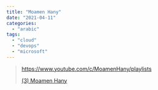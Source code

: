 ```yaml
---
title: "Moamen Hany"
date: "2021-04-11"
categories:
  - "arabic"
tags:
  - "cloud"
  - "devops"
  - "microsoft"
---
```


> https://www.youtube.com/c/MoamenHany/playlists
>
> [(3) Moamen Hany ](https://www.youtube.com/c/MoamenHany/playlists)
